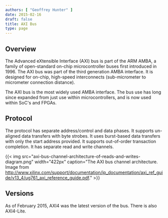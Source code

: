 ```yaml
---
authors: [ "Geoffrey Hunter" ]
date: 2015-02-16
draft: false
title: AXI Bus
type: page
---
```


## Overview

The Advanced eXtensible Interface (AXI) bus is part of the ARM AMBA, a family of open-standard on-chip microcontroller buses first introduced in 1996. The AXI bus was part of the third generation AMBA interface. It is designed for on-chip, high-speed interconnects (sub-micrometer to micrometer connection distance).

The AXI bus is the most widely used AMBA interface. The bus use has long since expanded from just use within microcontrollers, and is now used within SoC's and FPGAs.

## Protocol

The protocol has separate address/control and data phases. It supports un-aligned data transfers with byte strobes. It uses burst-based data transfers with only the start address provided. It supports out-of-order transaction completion. It has separate read and write channels.

{{< img src="axi-bus-channel-architecture-of-reads-and-writes-diagram.png" width="422px" caption="The AXI bus channel architecture. Image from http://www.xilinx.com/support/documentation/ip_documentation/axi_ref_guide/v13_4/ug761_axi_reference_guide.pdf."  >}}

## Versions

As of February 2015, AXI4 was the latest version of the bus. There is also AXI4-Lite.
